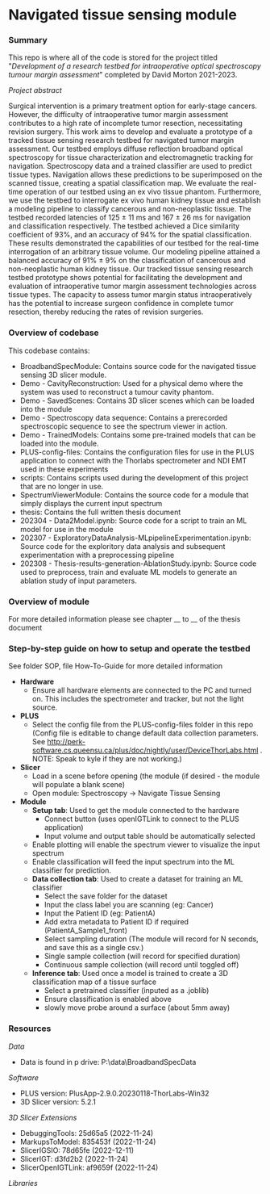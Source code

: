 # Navigated tissue sensing module

### Summary
This repo is where all of the code is stored for the project titled "*Development of a research testbed for intraoperative optical spectroscopy tumour margin assessment*" completed by David Morton 2021-2023. 

*Project abstract*

Surgical intervention is a primary treatment option for early-stage cancers. However, the difficulty of intraoperative tumor margin assessment contributes to a high rate of incomplete tumor resection, necessitating revision surgery. This work aims to develop and evaluate a prototype of a tracked tissue sensing research testbed for navigated tumor margin assessment. Our testbed employs diffuse reflection broadband optical spectroscopy for tissue characterization and electromagnetic tracking for navigation. Spectroscopy data and a trained classifier are used to predict tissue types. Navigation allows these predictions to be superimposed on the scanned tissue, creating a spatial classification map. We evaluate the real-time operation of our testbed using an ex vivo tissue phantom. Furthermore, we use the testbed to interrogate ex vivo human kidney tissue and establish a modeling pipeline to classify cancerous and non-neoplastic tissue. The testbed recorded latencies of 125 ± 11 ms and 167 ± 26 ms for navigation and classification respectively. The testbed achieved a Dice similarity coefficient of 93%, and an accuracy of 94% for the spatial classification.  These results demonstrated the capabilities of our testbed for the real-time interrogation of an arbitrary tissue volume. Our modeling pipeline attained a balanced accuracy of 91% ± 9% on the classification of cancerous and non-neoplastic human kidney tissue. Our tracked tissue sensing research testbed prototype shows potential for facilitating the development and evaluation of intraoperative tumor margin assessment technologies across tissue types. The capacity to assess tumor margin status intraoperatively has the potential to increase surgeon confidence in complete tumor resection, thereby reducing the rates of revision surgeries.

### Overview of codebase
This codebase contains:
- BroadbandSpecModule: Contains source code for the navigated tissue sensing 3D slicer module.
- Demo - CavityReconstruction: Used for a physical demo where the system was used to reconstruct a tumour cavity phantom.
- Demo - SavedScenes: Contains 3D slicer scenes which can be loaded into the module
- Demo - Spectroscopy data sequence: Contains a prerecorded spectroscopic sequence to see the spectrum viewer in action.
- Demo - TrainedModels: Contains some pre-trained models that can be loaded into the module.
- PLUS-config-files: Contains the configuration files for use in the PLUS application to connect with the Thorlabs spectrometer and NDI EMT used in these experiments
- scripts: Contains scripts used during the development of this project that are no longer in use.
- SpectrumViewerModule: Contains the source code for a module that simply displays the current input spectrum
- thesis: Contains the full written thesis document
- 202304 - Data2Model.ipynb: Source code for a script to train an ML model for use in the module
- 202307 - ExploratoryDataAnalysis-MLpipelineExperimentation.ipynb: Source code for the exploritory data analysis and subsequent experimentation with a preprocessing pipeline
- 202308 - Thesis-results-generation-AblationStudy.ipynb: Source code used to preprocess, train and evaluate ML models to generate an ablation study of input parameters. 

### Overview of module
For more detailed information please see chapter __ to __ of the thesis document


### Step-by-step guide on how to setup and operate the testbed
See folder SOP, file How-To-Guide for more detailed information
- **Hardware**
  - Ensure all hardware elements are connected to the PC and turned on. This includes the spectrometer and tracker, but not the light source.
- **PLUS**
  - Select the config file from the PLUS-config-files folder in this repo (Config file is editable to change default data collection parameters. See http://perk-software.cs.queensu.ca/plus/doc/nightly/user/DeviceThorLabs.html . NOTE: Speak to kyle if they are not working.)
- **Slicer**
  - Load in a scene before opening (the module (if desired - the module will populate a blank scene)
  - Open module: Spectroscopy -> Navigate Tissue Sensing
- **Module**
  - **Setup tab**: Used to get the module connected to the hardware
    - Connect button (uses openIGTLink to connect to the PLUS application)
    - Input volume and output table should be automatically selected
  - Enable plotting will enable the spectrum viewer to visualize the input spectrum
  - Enable classification will feed the input spectrum into the ML classifier for prediction.
  - **Data collection tab**: Used to create a dataset for training an ML classifier
    - Select the save folder for the dataset
    - Input the class label you are scanning (eg: Cancer)
    - Input the Patient ID (eg: PatientA)
    - Add extra metadata to Patient ID if required (PatientA_Sample1_front)
    - Select sampling duration (The module will record for N seconds, and save this as a single csv.)
    - Single sample collection (will record for specified duration)
    - Continuous sample collection (will record until toggled off)
  - **Inference tab**: Used once a model is trained to create a 3D classification map of a tissue surface
    - Select a pretrained classifier (inputed as a .joblib)
    - Ensure classification is enabled above
    - slowly move probe around a surface (about 5mm away)
    

### Resources
*Data*
- Data is found in p drive: P:\data\BroadbandSpecData

*Software*
- PLUS version: PlusApp-2.9.0.20230118-ThorLabs-Win32
- 3D Slicer version: 5.2.1

*3D Slicer Extensions*
- DebuggingTools: 25d65a5 (2022-11-24)
- MarkupsToModel: 835453f (2022-11-24)
- SlicerIGSIO: 78d65fe (2022-12-11)
- SlicerIGT: d3fd2b2 (2022-11-24)
- SlicerOpenIGTLink: af9659f (2022-11-24)

*Libraries*




